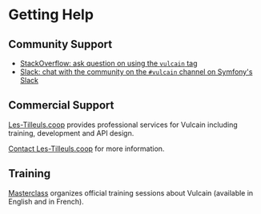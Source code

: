 # Getting Help

## Community Support

* [StackOverflow: ask question on  using the `vulcain` tag](https://stackoverflow.com/questions/tagged/vulcain)
* [Slack: chat with the community on the `#vulcain` channel on Symfony's Slack](https://symfony.com/slack)

## Commercial Support

[Les-Tilleuls.coop](https://les-tilleuls.coop) provides professional services for Vulcain including training, development and API design.

[Contact Les-Tilleuls.coop](https://les-tilleuls.coop/#contact) for more information.

## Training

[Masterclass](https://les-tilleuls.coop/masterclass) organizes official training sessions about Vulcain (available in English and in French).
